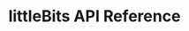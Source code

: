 ---
title: littleBits API Reference

language_tabs:
  - shell

toc_footers:
  - <a href='http://github.com/tripit/slate'>Documentation Powered by Slate</a>

includes:
  - intro
  - app_update
  - auth
  - content
  - my_library
  - projects
  - comments
  - likes
  - users
  - status_codes

search: true
---